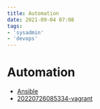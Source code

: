 ```yaml
---
title: Automation
date: 2021-09-04 07:08
tags:
- 'sysadmin'
- 'devops'
---
```


# Automation

* [Ansible](20220311200359-ansible.md)
* [20220726085334-vagrant](20220726085334-vagrant.md)